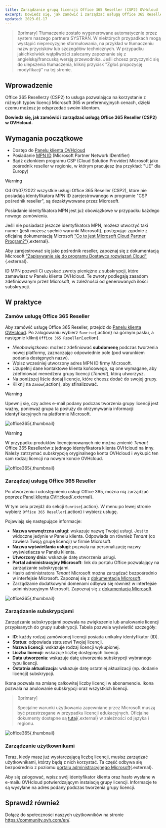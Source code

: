 ```yaml
---
title: Zarządzanie grupą licencji Office 365 Reseller (CSP2) OVHcloud
excerpt: Dowiedz się, jak zamówić i zarządzać usługą Office 365 Reseller (CSP2) w OVHcloud
updated: 2023-01-17
---
```


> [!primary]
> Tłumaczenie zostało wygenerowane automatycznie przez system naszego partnera SYSTRAN. W niektórych przypadkach mogą wystąpić nieprecyzyjne sformułowania, na przykład w tłumaczeniu nazw przycisków lub szczegółów technicznych. W przypadku jakichkolwiek wątpliwości zalecamy zapoznanie się z angielską/francuską wersją przewodnika. Jeśli chcesz przyczynić się do ulepszenia tłumaczenia, kliknij przycisk "Zgłoś propozycję modyfikacji" na tej stronie.
>

## Wprowadzenie

Office 365 Resellerzy (CSP2) to usługa pozwalająca na korzystanie z różnych typów licencji Microsoft 365 w preferencyjnych cenach, dzięki czemu możesz je odsprzedać swoim klientom.

**Dowiedz się, jak zamówić i zarządzać usługą Office 365 Reseller (CSP2) w OVHcloud.**

## Wymagania początkowe

- Dostęp do [Panelu klienta OVHcloud](https://www.ovh.com/auth/?action=gotomanager&from=https://www.ovh.pl/&ovhSubsidiary=pl)
- Posiadanie [MPN ID](https://learn.microsoft.com/partner-center/mpn-create-a-partner-center-account) (Microsoft Partner Network IDentifier) 
- Bądź członkiem programu CSP (Cloud Solution Provider) Microsoft jako pośrednik reseller w regionie, w którym pracujesz (na przykład: "UE" dla Europy)

> [!warning]
>
> Od 01/07/2022 wszystkie usługi Office 365 Reseller (CSP2), które nie posiadają identyfikatora MPN ID zarejestrowanego w programie "CSP pośrednik reseller", są dezaktywowane przez Microsoft.
>
> Posiadanie identyfikatora MPN jest już obowiązkowe w przypadku każdego nowego zamówienia.
>

Jeśli nie posiadasz jeszcze identyfikatora MPN, możesz utworzyć taki numer (jeśli możesz spełnić warunki Microsoft), postępując zgodnie z oficjalną dokumentacją Microsoft ["Co to jest Microsoft Cloud Partner Program?"](https://docs.microsoft.com/partner-center/mpn-create-a-partner-center-account){.external}.

Aby zarejestrować się jako pośrednik reseller, zapoznaj się z dokumentacją Microsoft ["Zapisywanie się do programu Dostawca rozwiązań Cloud"](https://docs.microsoft.com/partner-center/enrolling-in-the-csp-program#enroll-as-an-indirect-reseller){.external}.

ID MPN pozwoli Ci uzyskać zwroty pieniężne z subskrypcji, które zamawiasz w Panelu klienta OVHcloud. Te zwroty podlegają zasadom zdefiniowanym przez Microsoft, w zależności od generowanych ilości subskrypcji.

## W praktyce

### Zamów usługę Office 365 Reseller

Aby zamówić usługę Office 365 Reseller, przejdź do [Panelu klienta OVHcloud](https://www.ovh.com/auth/?action=gotomanager&from=https://www.ovh.pl/&ovhSubsidiary=pl). Po zalogowaniu wybierz `Sunrise`{.action} na górnym pasku, a następnie kliknij `Office 365 Reseller`{.action}.

- *Nieobowiązkowo*: możesz zdefiniować **subdomenę** podczas tworzenia nowej platformy, zaznaczając odpowiednie pole (pod warunkiem podania dostępnych nazw).
- Wpisz wcześniej utworzony adres MPN ID firmy Microsoft.
- Uzupełnij dane kontaktowe klienta końcowego, są one wymagane, aby zdefiniować menedżera grupy licencji (*Tenant*), którą utworzysz.
- Na poniższej liście dodaj licencje, które chcesz dodać do swojej grupy.
- Kliknij na `Zamów`{.action}, aby sfinalizować.

> [!warning]
> Upewnij się, czy adres e-mail podany podczas tworzenia grupy licencji jest ważny, ponieważ grupa ta posłuży do otrzymywania informacji identyfikacyjnych na platformie Microsoft.
>

![office365](images/csp2-01.png){.thumbnail}

> [!warning]
> W przypadku produktów licencjonowanych nie można zmienić *Tenant* Office 365 Resellerów z jednego identyfikatora klienta OVHcloud na inny. Należy zatrzymać subskrypcję oryginalnego konta OVHcloud i wykupić ten sam rodzaj licencji na nowym koncie OVHcloud.
> 

![office365](images/csp2-01.png){.thumbnail}

### Zarządzaj usługą Office 365 Reseller

Po utworzeniu i udostępnieniu usługi Office 365, można nią zarządzać poprzez [Panel klienta OVHcloud](https://www.ovh.com/auth/?action=gotomanager&from=https://www.ovh.pl/&ovhSubsidiary=pl){.external}.

W tym celu przejdź do sekcji `Sunrise`{.action}. W menu po lewej stronie wybierz `Office 365 Reseller`{.action} i wybierz usługę.

Pojawiają się następujące informacje:

- **Nazwa wewnętrzna usługi**: wskazuje nazwę Twojej usługi. Jest to widoczne jedynie w Panelu klienta. Odpowiada on również *Tenant* (co zawiera Twoją grupę licencji) w firmie Microsoft.
- **Nazwa wyświetlania usługi**: pozwala na personalizację nazwy wyświetlacza w Panelu klienta.
- **Utworzony dnia**: wskazuje datę utworzenia usługi.
- **Portal administracyjny Microsoft**: link do portalu Office pozwalający na zarządzanie subskrypcjami.
- Hasło administratora *Tenant* Microsoft można zarządzać bezpośrednio w interfejsie Microsoft. Zapoznaj się z [dokumentacją Microsoft](https://support.microsoft.com/account-billing/reset-a-forgotten-microsoft-account-password-eff4f067-5042-c1a3-fe72-b04d60556c37).
- Zarządzanie dodatkowymi domenami odbywa się również w interfejsie administracyjnym Microsoft. Zapoznaj się z [dokumentacją Microsoft](https://support.microsoft.com/office/connect-your-domain-to-office-365-cd74b4fa-6d34-4669-9937-ed178ac84515).

![office365](images/sunrise_office365_CSP2_services_details.png){.thumbnail}

### Zarządzanie subskrypcjami

Zarządzanie subskrypcjami pozwala na zwiększenie lub anulowanie licencji przypisanych do grupy subskrypcji. Tabela pozwala wyświetlić szczegóły:

- **ID**: każdy rodzaj zamówionej licencji posiada unikalny identyfikator (ID).
- **Status**: odpowiada statusowi Twojej licencji.
- **Nazwa licencji**: wskazuje rodzaj licencji wykupionej.
- **Liczba licencji**: wskazuje liczbę dostępnych licencji.
- **Data utworzenia**: wskazuje datę utworzenia subskrypcji wybranego typu licencji.
- **Ostatnia aktualizacja**: wskazuje datę ostatniej aktualizacji (np. dodanie licencji) subskrypcji.

Ikona <i class="icons-pen"></i>  pozwala na zmianę całkowitej liczby licencji w abonamencie. Ikona <i class="icons-bin"></i>  pozwala na anulowanie subskrypcji oraz wszystkich licencji.

> [!primary]
>
> Specjalne warunki użytkowania zapewniane przez Microsoft muszą być przestrzegane w przypadku licencji edukacyjnych. Oficjalne dokumenty dostępne są [tutaj](https://www.microsoft.com/licensing/docs){.external} w zależności od języka i regionu.
>

![office365](images/sunrise_office365_CSP2_Subscribers.png){.thumbnail}

### Zarządzanie użytkownikami

Teraz, kiedy masz już wystarczającą liczbę licencji, musisz zarządzać użytkownikami, którzy będą z nich korzystać. Ta część odbywa się bezpośrednio z poziomu [portalu administracyjnego Microsoft](https://portal.office.com/Admin/Default.aspx){.external}.

Aby się zalogować, wpisz swój identyfikator klienta oraz hasło wysłane w e-mailu OVHcloud potwierdzającym instalację grupy licencji. Informacje te są wysyłane na adres podany podczas tworzenia grupy licencji.

## Sprawdź również

Dołącz do społeczności naszych użytkowników na stronie <https://community.ovh.com/en/>.
